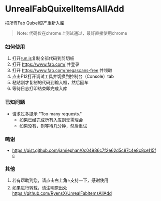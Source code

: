 # UnrealFabQuixelItemsAllAdd

把所有Fab Quixel资产重新入库

>Note: 代码仅在chrome上测试通过，最好直接使用chrome

### 如何使用
1. 打开[run.js](/run.js)复制全部代码到剪切板
2. 打开 https://www.fab.com/ 并登录
3. 打开 https://www.fab.com/megascans-free 并领取
4. 点击F12打开调试工具并切换到控制台（Console）tab
5. 粘贴刚才复制的代码到输入框，然后回车
6. 等待日志打印结束即完成入库

### 已知问题
- 请求过多提示 "Too many requests."
    - 如果已经完成所有入库则无需理会
    - 如果没有，则等待几分钟，然后重试

### 鸣谢
- https://gist.github.com/jamiephan/0c04986c7f2e62d5c87c4e8c8ce115fc

### 其他
1. 若有帮助到您，请点击右上角⭐支持一下，感谢使用
1. 如果进行转载，请注明原出处 https://github.com/RyensX/UnrealFabItemsAllAdd